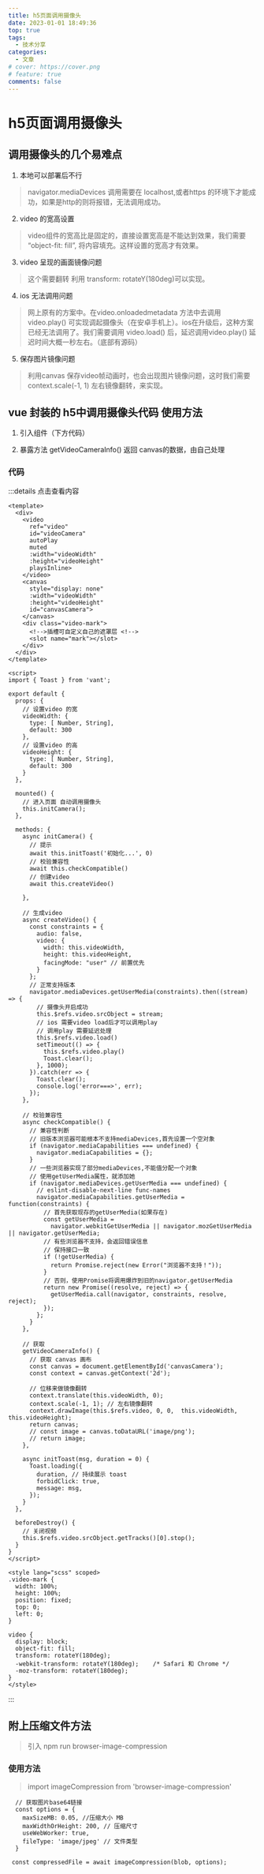 ```yaml
---
title: h5页面调用摄像头
date: 2023-01-01 18:49:36
top: true
tags:
  - 技术分享
categories:
  - 文章
# cover: https://cover.png
# feature: true
comments: false
---
```

# h5页面调用摄像头

## 调用摄像头的几个易难点

1. 本地可以部署后不行
>  navigator.mediaDevices 调用需要在 localhost,或者https 的环境下才能成功，如果是http的则将报错，无法调用成功。
2. video 的宽高设置
> video组件的宽高比是固定的，直接设置宽高是不能达到效果，我们需要 “object-fit: fill”, 将内容填充。这样设置的宽高才有效果。
3. video 呈现的画面镜像问题
> 这个需要翻转 利用 transform: rotateY(180deg)可以实现。
4. ios 无法调用问题
> 网上原有的方案中。在video.onloadedmetadata 方法中去调用 video.play() 可实现调起摄像头（在安卓手机上）。ios在升级后，这种方案已经无法调用了。我们需要调用 video.load() 后，延迟调用video.play() 延迟时间大概一秒左右。（底部有源码）
5. 保存图片镜像问题
> 利用canvas 保存video帧动画时，也会出现图片镜像问题，这时我们需要 context.scale(-1, 1) 左右镜像翻转，来实现。

## vue 封装的 h5中调用摄像头代码 使用方法
1. 引入组件（下方代码）

2. 暴露方法 getVideoCameraInfo() 返回 canvas的数据，由自己处理


### 代码 
:::details 点击查看内容
```vue
<template>
  <div>
    <video
      ref="video"
      id="videoCamera"
      autoPlay
      muted
      :width="videoWidth"
      :height="videoHeight"
      playsInline>
    </video>
    <canvas 
      style="display: none"
      :width="videoWidth"
      :height="videoHeight"
      id="canvasCamera">
    </canvas>
    <div class="video-mark">
      <!-->插槽可自定义自己的遮罩层 <!-->
      <slot name="mark"></slot>
    </div>
  </div>
</template>

<script>
import { Toast } from 'vant';

export default {
  props: {
    // 设置video 的宽
    videoWidth: {
      type: [ Number, String],
      default: 300
    },
    // 设置video 的高
    videoHeight: {
      type: [ Number, String],
      default: 300
    }
  },

  mounted() {
    // 进入页面 自动调用摄像头
    this.initCamera();
  },

  methods: {
    async initCamera() {
      // 提示
      await this.initToast('初始化...', 0)
      // 校验兼容性
      await this.checkCompatible()
      // 创建video
      await this.createVideo()

    },

    // 生成video
    async createVideo() {
      const constraints = {
        audio: false,
        video: {
          width: this.videoWidth,
          height: this.videoHeight,
          facingMode: "user" // 前置优先
        }
      };
      // 正常支持版本
      navigator.mediaDevices.getUserMedia(constraints).then((stream) => {
        // 摄像头开启成功
        this.$refs.video.srcObject = stream;
        // ios 需要video load后才可以调用play
        // 调用play 需要延迟处理
        this.$refs.video.load()
        setTimeout(() => {
          this.$refs.video.play()
          Toast.clear();
        }, 1000);
      }).catch(err => {
        Toast.clear();
        console.log('error===>', err);
      });
    },

    // 校验兼容性
    async checkCompatible() {
      // 兼容性判断
      // 旧版本浏览器可能根本不支持mediaDevices,首先设置一个空对象
      if (navigator.mediaCapabilities === undefined) {
        navigator.mediaCapabilities = {};
      }
      // 一些浏览器实现了部分mediaDevices,不能值分配一个对象
      // 使用getUserMedia属性，就添加她
      if (navigator.mediaDevices.getUserMedia === undefined) {
        // eslint-disable-next-line func-names
        navigator.mediaCapabilities.getUserMedia = function(constraints) {
          // 首先获取现存的getUserMedia(如果存在)
          const getUserMedia =
            navigator.webkitGetUserMedia || navigator.mozGetUserMedia || navigator.getUserMedia;
          // 有些浏览器不支持，会返回错误信息
          // 保持接口一致
          if (!getUserMedia) {
            return Promise.reject(new Error("浏览器不支持！"));
          }
          // 否则，使用Promise将调用爆炸到旧的navigator.getUserMedia
          return new Promise((resolve, reject) => {
            getUserMedia.call(navigator, constraints, resolve, reject);
          });
        };
      }
    },

    // 获取
    getVideoCameraInfo() {
      // 获取 canvas 画布
      const canvas = document.getElementById('canvasCamera');
      const context = canvas.getContext('2d');

      // 位移来做镜像翻转
      context.translate(this.videoWidth, 0);
      context.scale(-1, 1); // 左右镜像翻转
      context.drawImage(this.$refs.video, 0, 0,  this.videoWidth, this.videoHeight);
      return canvas;
      // const image = canvas.toDataURL('image/png');
      // return image;
    },

    async initToast(msg, duration = 0) {
      Toast.loading({
        duration, // 持续展示 toast
        forbidClick: true,
        message: msg,
      });
    }
  },

  beforeDestroy() {
    // 关闭视频
    this.$refs.video.srcObject.getTracks()[0].stop();
  }
}
</script>

<style lang="scss" scoped>
.video-mark {
  width: 100%;
  height: 100%;
  position: fixed;
  top: 0;
  left: 0;
}

video {
  display: block;
  object-fit: fill;
  transform: rotateY(180deg);
  -webkit-transform: rotateY(180deg);    /* Safari 和 Chrome */
  -moz-transform: rotateY(180deg);
}
</style>

```
:::

## 附上压缩文件方法

> 引入 npm run browser-image-compression

### 使用方法
> import imageCompression from 'browser-image-compression'

```vue
  // 获取图片base64链接
  const options = {
    maxSizeMB: 0.05, //压缩大小 MB
    maxWidthOrHeight: 200, // 压缩尺寸
    useWebWorker: true,
    fileType: 'image/jpeg' // 文件类型
  }

 const compressedFile = await imageCompression(blob, options);
```
